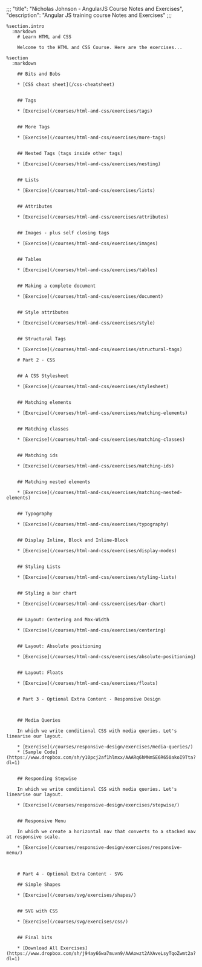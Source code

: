 ;;;
"title": "Nicholas Johnson - AngularJS Course Notes and Exercises",
"description": "Angular JS training course Notes and Exercises"
;;;

    %section.intro
      :markdown
        # Learn HTML and CSS

        Welcome to the HTML and CSS Course. Here are the exercises...

    %section
      :markdown

        ## Bits and Bobs

        * [CSS cheat sheet](/css-cheatsheet)


        ## Tags

        * [Exercise](/courses/html-and-css/exercises/tags)


        ## More Tags

        * [Exercise](/courses/html-and-css/exercises/more-tags)


        ## Nested Tags (tags inside other tags)

        * [Exercise](/courses/html-and-css/exercises/nesting)


        ## Lists

        * [Exercise](/courses/html-and-css/exercises/lists)


        ## Attributes

        * [Exercise](/courses/html-and-css/exercises/attributes)


        ## Images - plus self closing tags

        * [Exercise](/courses/html-and-css/exercises/images)


        ## Tables

        * [Exercise](/courses/html-and-css/exercises/tables)


        ## Making a complete document

        * [Exercise](/courses/html-and-css/exercises/document)


        ## Style attributes

        * [Exercise](/courses/html-and-css/exercises/style)


        ## Structural Tags

        * [Exercise](/courses/html-and-css/exercises/structural-tags)

        # Part 2 - CSS


        ## A CSS Stylesheet

        * [Exercise](/courses/html-and-css/exercises/stylesheet)


        ## Matching elements

        * [Exercise](/courses/html-and-css/exercises/matching-elements)


        ## Matching classes

        * [Exercise](/courses/html-and-css/exercises/matching-classes)


        ## Matching ids

        * [Exercise](/courses/html-and-css/exercises/matching-ids)


        ## Matching nested elements

        * [Exercise](/courses/html-and-css/exercises/matching-nested-elements)


        ## Typography

        * [Exercise](/courses/html-and-css/exercises/typography)


        ## Display Inline, Block and Inline-Block

        * [Exercise](/courses/html-and-css/exercises/display-modes)


        ## Styling Lists

        * [Exercise](/courses/html-and-css/exercises/styling-lists)


        ## Styling a bar chart

        * [Exercise](/courses/html-and-css/exercises/bar-chart)


        ## Layout: Centering and Max-Width

        * [Exercise](/courses/html-and-css/exercises/centering)


        ## Layout: Absolute positioning

        * [Exercise](/courses/html-and-css/exercises/absolute-positioning)


        ## Layout: Floats

        * [Exercise](/courses/html-and-css/exercises/floats)


        # Part 3 - Optional Extra Content - Responsive Design



        ## Media Queries

        In which we write conditional CSS with media queries. Let's linearise our layout.

        * [Exercise](/courses/responsive-design/exercises/media-queries/)
        * [Sample Code](https://www.dropbox.com/sh/y10pcj2af1hlmxx/AAARq6hMNmSE6R650akoI9Tta?dl=1)


        ## Responding Stepwise

        In which we write conditional CSS with media queries. Let's linearise our layout.

        * [Exercise](/courses/responsive-design/exercises/stepwise/)


        ## Responsive Menu

        In which we create a horizontal nav that converts to a stacked nav at responsive scale.

        * [Exercise](/courses/responsive-design/exercises/responsive-menu/)



        # Part 4 - Optional Extra Content - SVG

        ## Simple Shapes

        * [Exercise](/courses/svg/exercises/shapes/)


        ## SVG with CSS

        * [Exercise](/courses/svg/exercises/css/)


        ## Final bits

        * [Download All Exercises](https://www.dropbox.com/sh/j94ay66wa7muvn9/AAAowzt2AXAveLsyTqoZwmt2a?dl=1)
